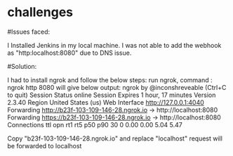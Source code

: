# challenges

#Issues faced:

I Installed Jenkins in my local machine. I was not able to add the webhook as  "http:localhost:8080" due to DNS issue.

#Solution:

I had to install ngrok and follow the below steps:
run ngrok, command : ngrok http 8080
will give below output:
ngrok by @inconshreveable                                                                                                                                     (Ctrl+C to quit)                                                                                                                                                                              Session Status                online                                                                                                                                          Session Expires               1 hour, 17 minutes                                                                                                                              Version                       2.3.40                                                                                                                                          Region                        United States (us)                                                                                                                              Web Interface                 http://127.0.0.1:4040                                                                                                                           Forwarding                    http://b23f-103-109-146-28.ngrok.io -> http://localhost:8080                                                                                    Forwarding                    https://b23f-103-109-146-28.ngrok.io -> http://localhost:8080                                                                                                                                                                                                                                                                 Connections                   ttl     opn     rt1     rt5     p50     p90                                                                                                                                   30      0       0.00    0.00    5.04    5.47                                                                                                                                                                                          

Copy "b23f-103-109-146-28.ngrok.io" and replace "localhost" request will be forwarded to localhost

